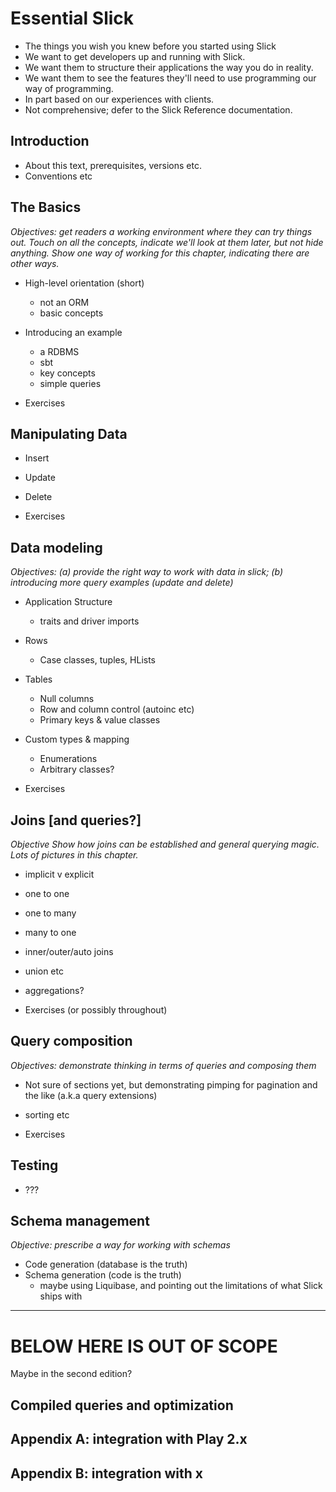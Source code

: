 # Essential Slick

- The things you wish you knew before you started using Slick
- We want to get developers up and running with Slick.
- We want them to structure their applications the way you do in reality.
- We want them to see the features they'll need to use programming our way of programming.
- In part based on our experiences with clients.
- Not comprehensive; defer to the Slick Reference documentation.

## Introduction

- About this text, prerequisites, versions etc.
- Conventions etc

## The Basics

_Objectives: get readers a working environment where they can try things out. Touch on all the concepts, indicate we'll look at them later, but not hide anything. Show one way of working for this chapter, indicating there are other ways._

- High-level orientation (short)
  - not an ORM
  - basic concepts

- Introducing an example
  - a RDBMS
  - sbt
  - key concepts
  - simple queries

- Exercises


## Manipulating Data

- Insert

- Update

- Delete

- Exercises


## Data modeling

_Objectives: (a) provide the right way to work with data in slick; (b)  introducing more query examples (update and delete)_

- Application Structure
  - traits and driver imports

- Rows
  - Case classes, tuples, HLists

- Tables
  - Null columns
  - Row and column control (autoinc etc)
  - Primary keys & value classes

- Custom types & mapping
  - Enumerations
  - Arbitrary classes?

- Exercises

## Joins [and queries?]

_Objective Show how joins can be established and general querying magic. Lots of pictures in this chapter._

- implicit v explicit
- one to one
- one to many
- many to one
- inner/outer/auto joins
- union etc
- aggregations?

- Exercises (or possibly throughout)


## Query composition

_Objectives: demonstrate thinking in terms of queries and composing them_

- Not sure of sections yet, but demonstrating pimping for pagination and the like (a.k.a query extensions)
- sorting etc

- Exercises


## Testing

- ???


## Schema management

_Objective: prescribe a way for working with schemas_

- Code generation (database is the truth)
- Schema generation (code is the truth)
  - maybe using Liquibase, and pointing out the limitations of what Slick ships with


----

# BELOW HERE IS OUT OF SCOPE

Maybe in the second edition?

## Compiled queries and optimization

## Appendix A: integration with Play 2.x

## Appendix B: integration with x


